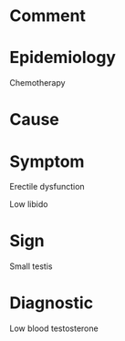 # Comment

# Epidemiology

Chemotherapy

# Cause

# Symptom

Erectile dysfunction

Low libido

# Sign

Small testis

# Diagnostic

Low blood testosterone
